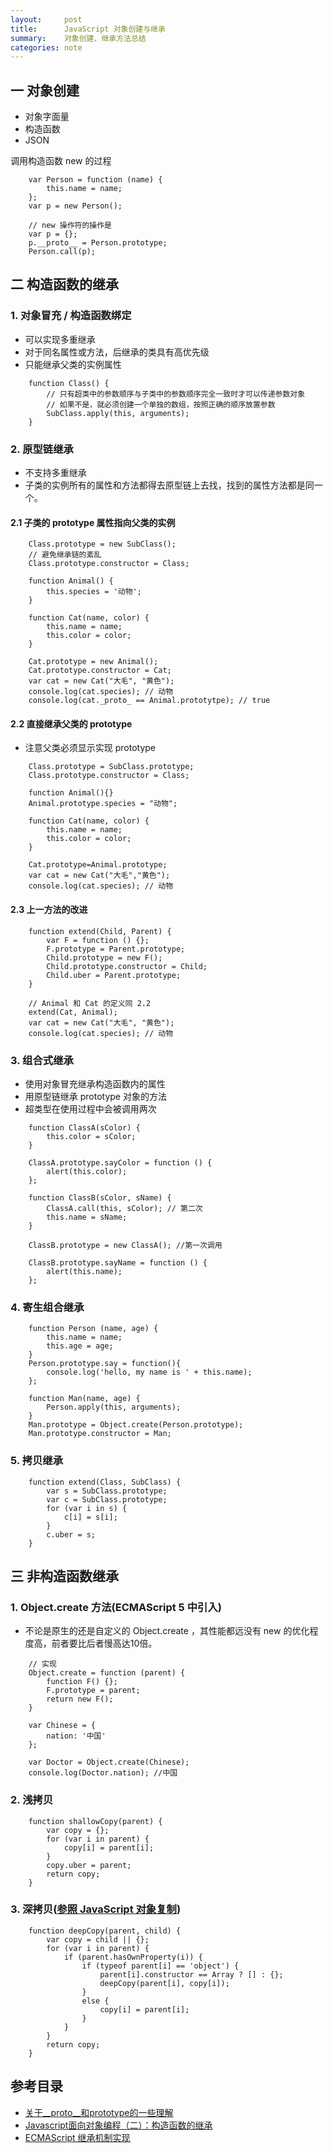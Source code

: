 ```yaml
---
layout:     post
title:      JavaScript 对象创建与继承
summary:    对象创建、继承方法总结
categories: note
---
```


## 一 对象创建 
- 对象字面量
- 构造函数
- JSON

调用构造函数 new 的过程

```
    var Person = function (name) {
        this.name = name;
    };
    var p = new Person();

    // new 操作符的操作是
    var p = {};
    p.__proto__ = Person.prototype;
    Person.call(p);
``` 

## 二 构造函数的继承

### 1. 对象冒充 / 构造函数绑定

- 可以实现多重继承
- 对于同名属性或方法，后继承的类具有高优先级
- 只能继承父类的实例属性

```
    function Class() {
    	// 只有超类中的参数顺序与子类中的参数顺序完全一致时才可以传递参数对象
    	// 如果不是，就必须创建一个单独的数组，按照正确的顺序放置参数
    	SubClass.apply(this, arguments);
    }
```

### 2. 原型链继承

- 不支持多重继承
- 子类的实例所有的属性和方法都得去原型链上去找，找到的属性方法都是同一个。

#### 2.1 子类的 prototype 属性指向父类的实例
```
    Class.prototype = new SubClass();
    // 避免继承链的紊乱
    Class.prototype.constructor = Class;
```

```
    function Animal() {
        this.species = '动物';
    }

    function Cat(name, color) {
        this.name = name;
        this.color = color;
    }

    Cat.prototype = new Animal();
    Cat.prototype.constructor = Cat;
    var cat = new Cat("大毛", "黄色");
    console.log(cat.species); // 动物
    console.log(cat._proto_ == Animal.prototytpe); // true
```

#### 2.2 直接继承父类的 prototype

- 注意父类必须显示实现 prototype

```
    Class.prototype = SubClass.prototype;
    Class.prototype.constructor = Class;
```

```
    function Animal(){}
    Animal.prototype.species = "动物";

    function Cat(name, color) {
        this.name = name;
        this.color = color;
    }

    Cat.prototype=Animal.prototype;
    var cat = new Cat("大毛","黄色");
    console.log(cat.species); // 动物
```

#### 2.3 上一方法的改进

```
    function extend(Child, Parent) {
        var F = function () {};
        F.prototype = Parent.prototype;
        Child.prototype = new F();
        Child.prototype.constructor = Child;
        Child.uber = Parent.prototype;
    }
```

```
    // Animal 和 Cat 的定义同 2.2
    extend(Cat, Animal);
    var cat = new Cat("大毛", "黄色");
    console.log(cat.species); // 动物
```

### 3. 组合式继承
- 使用对象冒充继承构造函数内的属性
- 用原型链继承 prototype 对象的方法
- 超类型在使用过程中会被调用两次

```
    function ClassA(sColor) {
        this.color = sColor;
    }

    ClassA.prototype.sayColor = function () {
        alert(this.color);
    };

    function ClassB(sColor, sName) {
        ClassA.call(this, sColor); // 第二次
        this.name = sName;
    }

    ClassB.prototype = new ClassA(); //第一次调用

    ClassB.prototype.sayName = function () {
        alert(this.name);
    };
```

### 4. 寄生组合继承

```
    function Person (name, age) {
        this.name = name;
        this.age = age;
    }
    Person.prototype.say = function(){
        console.log('hello, my name is ' + this.name);
    };

    function Man(name, age) {
        Person.apply(this, arguments);
    }
    Man.prototype = Object.create(Person.prototype);
    Man.prototype.constructor = Man;
```

### 5. 拷贝继承

```
    function extend(Class, SubClass) {
        var s = SubClass.prototype;
        var c = SubClass.prototype;
        for (var i in s) {
            c[i] = s[i];
        }
        c.uber = s;
    }
```

## 三 非构造函数继承

### 1. Object.create 方法(ECMAScript 5 中引入)

- 不论是原生的还是自定义的 Object.create ，其性能都远没有 new 的优化程度高，前者要比后者慢高达10倍。

```
    // 实现
    Object.create = function (parent) {
        function F() {};
        F.prototype = parent;
        return new F();
    }
```

```
    var Chinese = {
        nation: '中国'
    };

    var Doctor = Object.create(Chinese);
    console.log(Doctor.nation); //中国
```

### 2. 浅拷贝

```
    function shallowCopy(parent) {
        var copy = {};
        for (var i in parent) {
            copy[i] = parent[i];
        }
        copy.uber = parent;
        return copy;
    }
```

### 3. 深拷贝([参照 JavaScript 对象复制](http://bosspan.github.io/note/2016/06/19/object-clone/))

```
    function deepCopy(parent, child) {
        var copy = child || {};
        for (var i in parent) {
            if (parent.hasOwnProperty(i)) {
                if (typeof parent[i] == 'object') {
                    parent[i].constructor == Array ? [] : {};
                    deepCopy(parent[i], copy[i]);
                }
                else {
                    copy[i] = parent[i];
                }
            }
        }
        return copy;
    }
```

## 参考目录
- [关于__proto__和prototype的一些理解](http://www.cnblogs.com/zzcflying/archive/2012/07/20/2601112.html)
- [Javascript面向对象编程（二）：构造函数的继承](http://www.ruanyifeng.com/blog/2010/05/object-oriented_javascript_inheritance.html)
- [ECMAScript 继承机制实现](http://www.w3school.com.cn/js/pro_js_inheritance_implementing.asp)



 





















